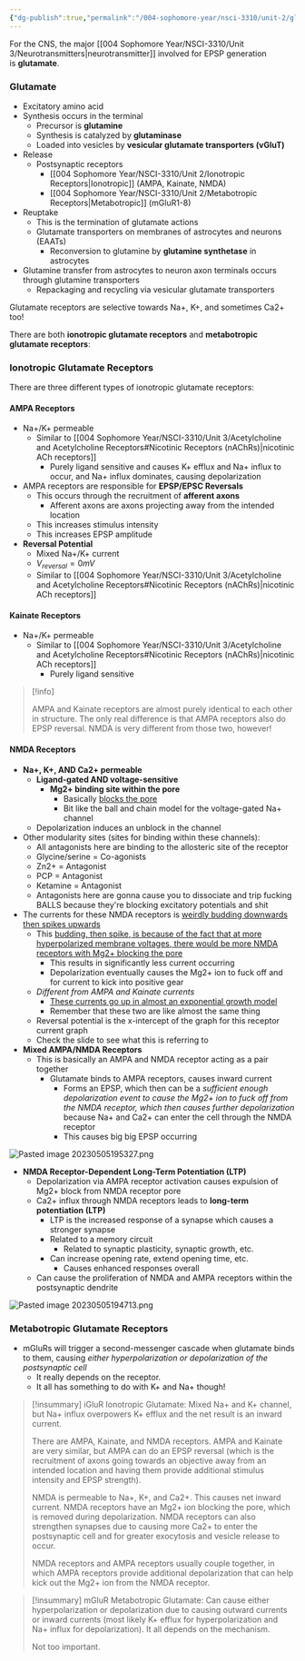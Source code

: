 ```yaml
---
{"dg-publish":true,"permalink":"/004-sophomore-year/nsci-3310/unit-2/glutamate-and-glutamate-receptors/"}
---
```


For the CNS, the major [[004 Sophomore Year/NSCI-3310/Unit 3/Neurotransmitters\|neurotransmitter]] involved for EPSP generation is **glutamate**.

### Glutamate
- Excitatory amino acid
- Synthesis occurs in the terminal
	- Precursor is **glutamine**
	- Synthesis is catalyzed by **glutaminase**
	- Loaded into vesicles by **vesicular glutamate transporters (vGluT)**
- Release
	- Postsynaptic receptors
		- [[004 Sophomore Year/NSCI-3310/Unit 2/Ionotropic Receptors\|Ionotropic]] (AMPA, Kainate, NMDA)
		- [[004 Sophomore Year/NSCI-3310/Unit 2/Metabotropic Receptors\|Metabotropic]] (mGluR1-8)
- Reuptake
	- This is the termination of glutamate actions
	- Glutamate transporters on membranes of astrocytes and neurons (EAATs)
		- Reconversion to glutamine by **glutamine synthetase** in astrocytes
- Glutamine transfer from astrocytes to neuron axon terminals occurs through glutamine transporters
	- Repackaging and recycling via vesicular glutamate transporters

Glutamate receptors are selective towards Na+, K+, and sometimes Ca2+ too!

There are both **ionotropic glutamate receptors** and **metabotropic glutamate receptors**:

### Ionotropic Glutamate Receptors

There are three different types of ionotropic glutamate receptors:

#### AMPA Receptors
- Na+/K+ permeable
	- Similar to [[004 Sophomore Year/NSCI-3310/Unit 3/Acetylcholine and Acetylcholine Receptors#Nicotinic Receptors (nAChRs)\|nicotinic ACh receptors]]
		- Purely ligand sensitive and causes K+ efflux and Na+ influx to occur, and Na+ influx dominates, causing depolarization
- AMPA receptors are responsible for **EPSP/EPSC Reversals**
	- This occurs through the recruitment of **afferent axons**
		- Afferent axons are axons projecting away from the intended location
	- This increases stimulus intensity
	- This increases EPSP amplitude
- **Reversal Potential**
	- Mixed Na+/K+ current
	- $V_{reversal} = 0mV$
	- Similar to [[004 Sophomore Year/NSCI-3310/Unit 3/Acetylcholine and Acetylcholine Receptors#Nicotinic Receptors (nAChRs)\|nicotinic ACh receptors]]
#### Kainate Receptors
- Na+/K+ permeable
	- Similar to [[004 Sophomore Year/NSCI-3310/Unit 3/Acetylcholine and Acetylcholine Receptors#Nicotinic Receptors (nAChRs)\|nicotinic ACh receptors]]
		- Purely ligand sensitive

>[!info]  
>
>AMPA and Kainate receptors are almost purely identical to each other in structure. The only real difference is that AMPA receptors also do EPSP reversal. NMDA is very different from those two, however!

#### NMDA Receptors
- **Na+, K+, AND Ca2+ permeable**
	- **Ligand-gated AND voltage-sensitive**
		- **Mg2+ binding site within the pore**
			- Basically <u>blocks the pore</u>
			- Bit like the ball and chain model for the voltage-gated Na+ channel
	- Depolarization induces an unblock in the channel
- Other modularity sites (sites for binding within these channels):
	- All antagonists here are binding to the allosteric site of the receptor
	- Glycine/serine = Co-agonists
	- Zn2+ = Antagonist
	- PCP = Antagonist
	- Ketamine = Antagonist
	- Antagonists here are gonna cause you to dissociate and trip fucking BALLS because they're blocking excitatory potentials and shit
- The currents for these NMDA receptors is <u>weirdly budding downwards then spikes upwards</u>
	- This <u>budding, then spike, is because of the fact that at more hyperpolarized membrane voltages, there would be more NMDA receptors with Mg2+ blocking the pore</u>
		- This results in significantly less current occurring
		- Depolarization eventually causes the Mg2+ ion to fuck off and for current to kick into positive gear
	- *Different from AMPA and Kainate currents*
		- <u>These currents go up in almost an exponential growth model</u>
		- Remember that these two are like almost the same thing
	- Reversal potential is the x-intercept of the graph for this receptor current graph
	- Check the slide to see what this is referring to
- **Mixed AMPA/NMDA Receptors**
	- This is basically an AMPA and NMDA receptor acting as a pair together
		- Glutamate binds to AMPA receptors, causes inward current
			- Forms an EPSP, which then can be a *sufficient enough depolarization event to cause the Mg2+ ion to fuck off from the NMDA receptor, which then causes further depolarization* because Na+ and Ca2+ can enter the cell through the NMDA receptor
			- This causes big big EPSP occurring

![Pasted image 20230505195327.png](/img/user/004%20Sophomore%20Year/NSCI-3310/Unit%202/Attachments/Pasted%20image%2020230505195327.png)

- **NMDA Receptor-Dependent Long-Term Potentiation (LTP)**
	- Depolarization via AMPA receptor activation causes expulsion of Mg2+ block from NMDA receptor pore
	- Ca2+ influx through NMDA receptors leads to **long-term potentiation (LTP)**
		- LTP is the increased response of a synapse which causes a stronger synapse
		- Related to a memory circuit
			- Related to synaptic plasticity, synaptic growth, etc.
		- Can increase opening rate, extend opening time, etc.
			- Causes enhanced responses overall
	- Can cause the proliferation of NMDA and AMPA receptors within the postsynaptic dendrite

![Pasted image 20230505194713.png](/img/user/004%20Sophomore%20Year/NSCI-3310/Unit%202/Attachments/Pasted%20image%2020230505194713.png)

### Metabotropic Glutamate Receptors

- mGluRs will trigger a second-messenger cascade when glutamate binds to them, causing *either hyperpolarization or depolarization of the postsynaptic cell*
	- It really depends on the receptor.
	- It all has something to do with K+ and Na+ though!


>[!insummary] iGluR
>Ionotropic Glutamate: Mixed Na+ and K+ channel, but Na+ influx overpowers K+ efflux and the net result is an inward current.
>
>There are AMPA, Kainate, and NMDA receptors. AMPA and Kainate are very similar, but AMPA can do an EPSP reversal (which is the recruitment of axons going towards an objective away from an intended location and having them provide additional stimulus intensity and EPSP strength).
>
>NMDA is permeable to Na+, K+, and Ca2+. This causes net inward current. NMDA receptors have an Mg2+ ion blocking the pore, which is removed during depolarization. NMDA receptors can also strengthen synapses due to causing more Ca2+ to enter the postsynaptic cell and for greater exocytosis and vesicle release to occur.
>
>NMDA receptors and AMPA receptors usually couple together, in which AMPA receptors provide additional depolarization that can help kick out the Mg2+ ion from the NMDA receptor.

>[!insummary] mGluR
>Metabotropic Glutamate: Can cause either hyperpolarization or depolarization due to causing outward currents or inward currents (most likely K+ efflux for hyperpolarization and Na+ influx for depolarization). It all depends on the mechanism.
>
>Not too important.
